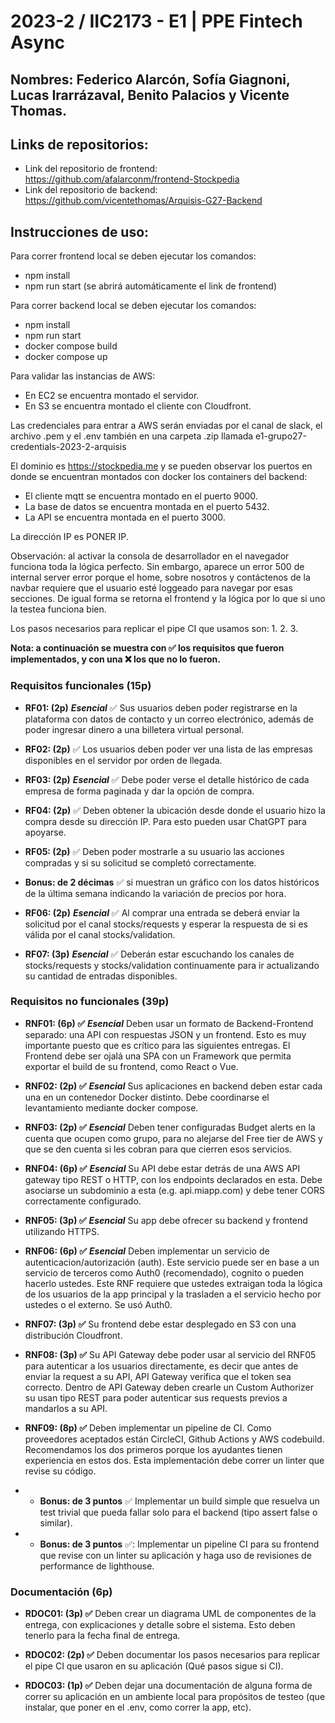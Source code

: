 # 2023-2 / IIC2173 - E1 | PPE Fintech Async

## Nombres: Federico Alarcón, Sofía Giagnoni, Lucas Irarrázaval, Benito Palacios y Vicente Thomas.

## Links de repositorios:

- Link del repositorio de frontend: https://github.com/afalarconm/frontend-Stockpedia 
- Link del repositorio de backend: https://github.com/vicentethomas/Arquisis-G27-Backend

## Instrucciones de uso:

Para correr frontend local se deben ejecutar los comandos:

- npm install
- npm run start (se abrirá automáticamente el link de frontend)

Para correr backend local se deben ejecutar los comandos:

- npm install
- npm run start
- docker compose build
- docker compose up

Para validar las instancias de AWS:

- En EC2 se encuentra montado el servidor. 
- En S3 se encuentra montado el cliente con Cloudfront.

Las credenciales para entrar a AWS serán enviadas por el canal de slack, el archivo .pem y el .env también en una carpeta .zip llamada e1-grupo27-credentials-2023-2-arquisis

El dominio es https://stockpedia.me y se pueden observar los puertos en donde se encuentran montados con docker los containers del backend:

- El cliente mqtt se encuentra montado en el puerto 9000.
- La base de datos se encuentra montada en el puerto 5432.
- La API se encuentra montada en el puerto 3000.

La dirección IP es PONER IP. 

Observación: al activar la consola de desarrollador en el navegador funciona toda la lógica perfecto. Sin embargo, aparece un error 500 de internal server error porque el home, sobre nosotros y contáctenos de la navbar requiere que el usuario esté loggeado para navegar por esas secciones. De igual forma se retorna el frontend y la lógica por lo que si uno la testea funciona bien. 

Los pasos necesarios para replicar el pipe CI que usamos son:
1. 
2. 
3. 

**Nota: a continuación se muestra con :white_check_mark: los requisitos que fueron implementados, y con una :x: los que no lo fueron.**

### Requisitos funcionales (15p)

* **RF01: (2p)** ***Esencial*** :white_check_mark: Sus usuarios deben poder registrarse en la plataforma con datos de contacto y un correo electrónico, además de poder ingresar dinero a una billetera virtual personal.

* **RF02: (2p)** :white_check_mark: Los usuarios deben poder ver una lista de las empresas disponibles en el servidor por orden de llegada.

* **RF03: (2p)** ***Esencial*** :white_check_mark: Debe poder verse el detalle histórico de cada empresa de forma paginada y dar la opción de compra.

* **RF04: (2p)** :white_check_mark: Deben obtener la ubicación desde donde el usuario hizo la compra desde su dirección IP. Para esto pueden usar ChatGPT para apoyarse.

* **RF05: (2p)** :white_check_mark: Deben poder mostrarle a su usuario las acciones compradas y si su solicitud se completó correctamente.

* **Bonus: de 2 décimas** :white_check_mark: si muestran un gráfico con los datos históricos de la última semana indicando la variación de precios por hora. 

* **RF06: (2p)** ***Esencial*** :white_check_mark: Al comprar una entrada se deberá enviar la solicitud por el canal stocks/requests y esperar la respuesta de si es válida por el canal stocks/validation.

* **RF07: (3p)** ***Esencial*** :white_check_mark: Deberán estar escuchando los canales de stocks/requests y stocks/validation continuamente para ir actualizando su cantidad de entradas disponibles.

### Requisitos no funcionales (39p)

* **RNF01: (6p) :white_check_mark:** ***Esencial*** Deben usar un formato de Backend-Frontend separado: una API con respuestas JSON y un frontend. Esto es muy importante puesto que es crítico para las siguientes entregas. El Frontend debe ser ojalá una SPA con un Framework que permita exportar el build de su frontend, como React o Vue.

* **RNF02: (2p) :white_check_mark:** ***Esencial*** Sus aplicaciones en backend deben estar cada una en un contenedor Docker distinto. Debe coordinarse el levantamiento mediante docker compose.

* **RNF03: (2p) :white_check_mark:** ***Esencial*** Deben tener configuradas Budget alerts en la cuenta que ocupen como grupo, para no alejarse del Free tier de AWS y que se den cuenta si les cobran para que cierren esos servicios.

* **RNF04: (6p) :white_check_mark:** ***Esencial*** Su API debe estar detrás de una AWS API gateway tipo REST o HTTP, con los endpoints declarados en esta. Debe asociarse un subdominio a esta (e.g. api.miapp.com) y debe tener CORS correctamente configurado.

* **RNF05: (3p) :white_check_mark:** ***Esencial*** Su app debe ofrecer su backend y frontend utilizando HTTPS.

* **RNF06: (6p) :white_check_mark:** ***Esencial***  Deben implementar un servicio de autenticacion/autorización (auth). Este servicio puede ser en base a un servicio de terceros como Auth0 (recomendado), cognito o pueden hacerlo ustedes. Este RNF requiere que ustedes extraigan toda la lógica de los usuarios de la app principal y la trasladen a el servicio hecho por ustedes o el externo. Se usó Auth0.

* **RNF07: (3p) :white_check_mark:** Su frontend debe estar desplegado en S3 con una distribución Cloudfront.

* **RNF08: (3p) :white_check_mark:** Su API Gateway debe poder usar al servicio del RNF05 para autenticar a los usuarios directamente, es decir que antes de enviar la request a su API, API Gateway verifica que el token sea correcto. Dentro de API Gateway deben crearle un Custom Authorizer su usan tipo REST para poder autenticar sus requests previos a mandarlos a su API.

* **RNF09: (8p) :white_check_mark:** Deben implementar un pipeline de CI. Como proveedores aceptados están CircleCI, Github Actions y AWS codebuild. Recomendamos los dos primeros porque los ayudantes tienen experiencia en estos dos. Esta implementación debe correr un linter que revise su código.

- * **Bonus: de 3 puntos** :white_check_mark: Implementar un build simple que resuelva un test trivial que pueda fallar solo para el backend (tipo assert false o similar).
- * **Bonus: de 3 puntos** ✅: Implementar un pipeline CI para su frontend que revise con un linter su aplicación y haga uso de revisiones de performance de lighthouse.

### Documentación (6p)

* **RDOC01: (3p) :white_check_mark:** Deben crear un diagrama UML de componentes de la entrega, con explicaciones y detalle sobre el sistema. Esto deben tenerlo para la fecha final de entrega.

* **RDOC02: (2p)  :white_check_mark:** Deben documentar los pasos necesarios para replicar el pipe CI que usaron en su aplicación (Qué pasos sigue si CI).

* **RDOC03: (1p) :white_check_mark:** Deben dejar una documentación de alguna forma de correr su aplicación en un ambiente local para propósitos de testeo (que instalar, que poner en el .env, como correr la app, etc).
